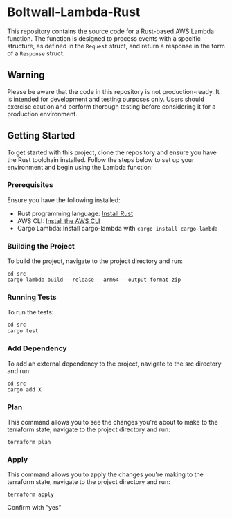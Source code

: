 # Boltwall-Lambda-Rust

This repository contains the source code for a Rust-based AWS Lambda function. The function is designed to process events with a specific structure, as defined in the `Request` struct, and return a response in the form of a `Response` struct.

## Warning

Please be aware that the code in this repository is not production-ready. It is intended for development and testing purposes only. Users should exercise caution and perform thorough testing before considering it for a production environment.

## Getting Started

To get started with this project, clone the repository and ensure you have the Rust toolchain installed. Follow the steps below to set up your environment and begin using the Lambda function:

### Prerequisites

Ensure you have the following installed:
- Rust programming language: [Install Rust](https://www.rust-lang.org/tools/install)
- AWS CLI: [Install the AWS CLI](https://aws.amazon.com/cli/)
- Cargo Lambda: Install cargo-lambda with `cargo install cargo-lambda`

### Building the Project

To build the project, navigate to the project directory and run:
```
cd src
cargo lambda build --release --arm64 --output-format zip
```

### Running Tests

To run the tests:
```
cd src
cargo test
```

### Add Dependency

To add an external dependency to the project, navigate to the src directory and run:
```
cd src
cargo add X
```


### Plan

This command allows you to see the changes you're about to make to the terraform state, navigate to the project directory and run:
```
terraform plan
```


### Apply

This command allows you to apply the changes you're making to the terraform state, navigate to the project directory and run:
```
terraform apply
```
Confirm with "yes"